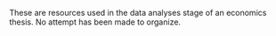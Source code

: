 These are resources used in the data analyses stage of an economics thesis. No attempt has been made to organize.